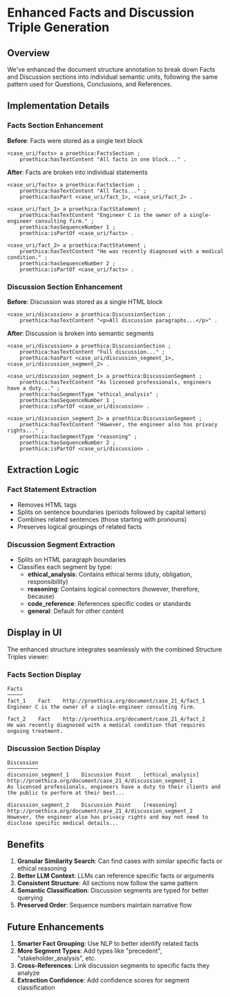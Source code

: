 # Enhanced Facts and Discussion Triple Generation

## Overview

We've enhanced the document structure annotation to break down Facts and Discussion sections into individual semantic units, following the same pattern used for Questions, Conclusions, and References.

## Implementation Details

### Facts Section Enhancement

**Before**: Facts were stored as a single text block
```turtle
<case_uri/facts> a proethica:FactsSection ;
    proethica:hasTextContent "All facts in one block..." .
```

**After**: Facts are broken into individual statements
```turtle
<case_uri/facts> a proethica:FactsSection ;
    proethica:hasTextContent "All facts..." ;
    proethica:hasPart <case_uri/fact_1>, <case_uri/fact_2> .

<case_uri/fact_1> a proethica:FactStatement ;
    proethica:hasTextContent "Engineer C is the owner of a single-engineer consulting firm." ;
    proethica:hasSequenceNumber 1 ;
    proethica:isPartOf <case_uri/facts> .

<case_uri/fact_2> a proethica:FactStatement ;
    proethica:hasTextContent "He was recently diagnosed with a medical condition." ;
    proethica:hasSequenceNumber 2 ;
    proethica:isPartOf <case_uri/facts> .
```

### Discussion Section Enhancement

**Before**: Discussion was stored as a single HTML block
```turtle
<case_uri/discussion> a proethica:DiscussionSection ;
    proethica:hasTextContent "<p>All discussion paragraphs...</p>" .
```

**After**: Discussion is broken into semantic segments
```turtle
<case_uri/discussion> a proethica:DiscussionSection ;
    proethica:hasTextContent "Full discussion..." ;
    proethica:hasPart <case_uri/discussion_segment_1>, <case_uri/discussion_segment_2> .

<case_uri/discussion_segment_1> a proethica:DiscussionSegment ;
    proethica:hasTextContent "As licensed professionals, engineers have a duty..." ;
    proethica:hasSegmentType "ethical_analysis" ;
    proethica:hasSequenceNumber 1 ;
    proethica:isPartOf <case_uri/discussion> .

<case_uri/discussion_segment_2> a proethica:DiscussionSegment ;
    proethica:hasTextContent "However, the engineer also has privacy rights..." ;
    proethica:hasSegmentType "reasoning" ;
    proethica:hasSequenceNumber 2 ;
    proethica:isPartOf <case_uri/discussion> .
```

## Extraction Logic

### Fact Statement Extraction
- Removes HTML tags
- Splits on sentence boundaries (periods followed by capital letters)
- Combines related sentences (those starting with pronouns)
- Preserves logical groupings of related facts

### Discussion Segment Extraction
- Splits on HTML paragraph boundaries
- Classifies each segment by type:
  - **ethical_analysis**: Contains ethical terms (duty, obligation, responsibility)
  - **reasoning**: Contains logical connectors (however, therefore, because)
  - **code_reference**: References specific codes or standards
  - **general**: Default for other content

## Display in UI

The enhanced structure integrates seamlessly with the combined Structure Triples viewer:

### Facts Section Display
```
Facts
─────
fact_1    Fact    http://proethica.org/document/case_21_4/fact_1
Engineer C is the owner of a single-engineer consulting firm.

fact_2    Fact    http://proethica.org/document/case_21_4/fact_2
He was recently diagnosed with a medical condition that requires ongoing treatment.
```

### Discussion Section Display
```
Discussion
──────────
discussion_segment_1    Discussion Point    [ethical_analysis]    http://proethica.org/document/case_21_4/discussion_segment_1
As licensed professionals, engineers have a duty to their clients and the public to perform at their best...

discussion_segment_2    Discussion Point    [reasoning]    http://proethica.org/document/case_21_4/discussion_segment_2
However, the engineer also has privacy rights and may not need to disclose specific medical details...
```

## Benefits

1. **Granular Similarity Search**: Can find cases with similar specific facts or ethical reasoning
2. **Better LLM Context**: LLMs can reference specific facts or arguments
3. **Consistent Structure**: All sections now follow the same pattern
4. **Semantic Classification**: Discussion segments are typed for better querying
5. **Preserved Order**: Sequence numbers maintain narrative flow

## Future Enhancements

1. **Smarter Fact Grouping**: Use NLP to better identify related facts
2. **More Segment Types**: Add types like "precedent", "stakeholder_analysis", etc.
3. **Cross-References**: Link discussion segments to specific facts they analyze
4. **Extraction Confidence**: Add confidence scores for segment classification